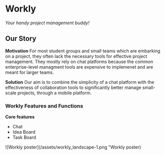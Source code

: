 # Workly

*Your handy project management buddy!*

## Our Story

**Motivation**
For most student groups and small teams which are embarking on a project, they often lack the necessary tools for effective project management. They mostly rely on chat platforms because the common enterprise-level managment tools are expensive to implemenet and are meant for larger teams. 

**Solution**
Our aim is to combine the simplicity of a chat platform with the effectiveness of collaboration tools to significantly better manage small-scale projects, through a mobile platform.

### Workly Features and Functions

**Core features**
- Chat
- Idea Board
- Task Board

![Workly poster](/assets/workly_landscape-1.png "Workly poster)
